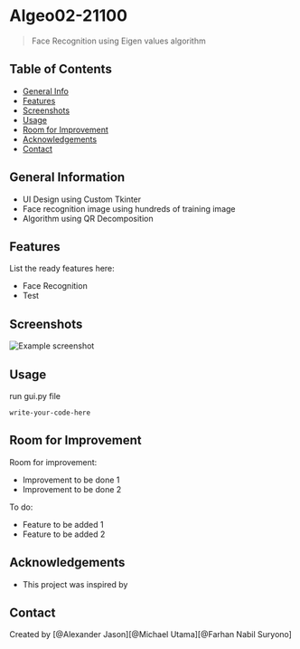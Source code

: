 # Algeo02-21100
> Face Recognition using Eigen values algorithm

## Table of Contents
* [General Info](#general-information)
* [Features](#features)
* [Screenshots](#screenshots)
* [Usage](#usage)
* [Room for Improvement](#room-for-improvement)
* [Acknowledgements](#acknowledgements)
* [Contact](#contact)



## General Information
- UI Design using Custom Tkinter
- Face recognition image using hundreds of training image
- Algorithm using QR Decomposition

## Features
List the ready features here:
- Face Recognition
- Test


## Screenshots
![Example screenshot](./img/screenshot.png)
<!-- If you have screenshots you'd like to share, include them here. -->

## Usage
run gui.py file

`write-your-code-here`

## Room for Improvement


Room for improvement:
- Improvement to be done 1
- Improvement to be done 2

To do:
- Feature to be added 1
- Feature to be added 2


## Acknowledgements
- This project was inspired by 


## Contact
Created by [@Alexander Jason][@Michael Utama][@Farhan Nabil Suryono]
